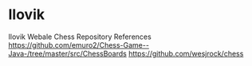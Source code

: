 # Ilovik
Ilovik Webale Chess Repository
References
https://github.com/emuro2/Chess-Game--Java-/tree/master/src/ChessBoards
https://github.com/wesjrock/chess
